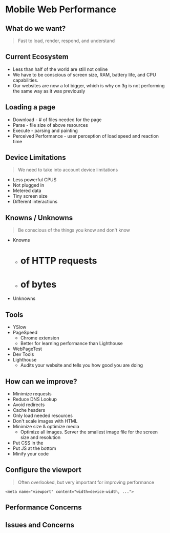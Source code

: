 # Mobile Web Performance

## What do we want?
>Fast to load, render, respond, and understand

## Current Ecosystem
- Less than half of the world are still not online
- We have to be conscious of screen size, RAM, battery life, and CPU capabilities.
- Our websites are now a lot bigger, which is why on 3g is not performing the same way as it was previously

## Loading a page
- Download - # of files needed for the page
- Parse - file size of above resources
- Execute - parsing and painting
- Perceived Performance - user perception of load speed and reaction time

## Device Limitations
> We need to take into account device limitations

- Less powerful CPUS
- Not plugged in
- Metered data
- Tiny screen size
- Different interactions

## Knowns / Unknowns
> Be conscious of the things you know and don't know

- Knowns
  - # of HTTP requests
  - # of bytes
- Unknowns

## Tools
- YSlow
- PageSpeed
  - Chrome extension
  - Better for learning performance than Lighthouse
- WebPageTest
- Dev Tools
- Lighthouse
  - Audits your website and tells you how good you are doing

## How can we improve?
- Minimize requests
- Reduce DNS Lookup
- Avoid redirects
- Cache headers
- Only load needed resources
- Don't scale images with HTML
- Minimize size & optimize media
  - Optimize all images. Server the smallest image file for the screen size and resolution
- Put CSS in the <head>
- Put JS at the bottom
- Minify your code

## Configure the viewport
> Often overlooked, but very important for improving performance

`<meta name="viewport" content="width=device-width, ...">`

## Performance Concerns

## Issues and Concerns
